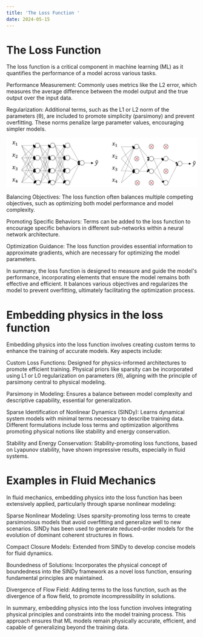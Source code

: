 ```yaml
---
title: 'The Loss Function '
date: 2024-05-15
---
```

The Loss Function 
======
The loss function is a critical component in machine learning (ML) as it quantifies the performance of a model across various tasks.

Performance Measurement:
Commonly uses metrics like the L2 error, which measures the average difference between the model output and the true output over the input data.

Regularization:
Additional terms, such as the L1 or L2 norm of the parameters (θ), are included to promote simplicity (parsimony) and prevent overfitting. These norms penalize large parameter values, encouraging simpler models.

![Machine Learning Data](../assets/images/Untitled12.png)

Balancing Objectives:
The loss function often balances multiple competing objectives, such as optimizing both model performance and model complexity.

Promoting Specific Behaviors:
Terms can be added to the loss function to encourage specific behaviors in different sub-networks within a neural network architecture.

Optimization Guidance:
The loss function provides essential information to approximate gradients, which are necessary for optimizing the model parameters.

In summary, the loss function is designed to measure and guide the model's performance, incorporating elements that ensure the model remains both effective and efficient. It balances various objectives and regularizes the model to prevent overfitting, ultimately facilitating the optimization process.

Embedding physics in the loss function
======
Embedding physics into the loss function involves creating custom terms to enhance the training of accurate models. 
Key aspects include:

Custom Loss Functions:
Designed for physics-informed architectures to promote efficient training.
Physical priors like sparsity can be incorporated using L1 or L0 regularization on parameters (θ), aligning with the principle of parsimony central to physical modeling.

Parsimony in Modeling:
Ensures a balance between model complexity and descriptive capability, essential for generalization.

Sparse Identification of Nonlinear Dynamics (SINDy):
Learns dynamical system models with minimal terms necessary to describe training data.
Different formulations include loss terms and optimization algorithms promoting physical notions like stability and energy conservation.

Stability and Energy Conservation:
Stability-promoting loss functions, based on Lyapunov stability, have shown impressive results, especially in fluid systems.

Examples in Fluid Mechanics
======

In fluid mechanics, embedding physics into the loss function has been extensively applied, particularly through sparse nonlinear modeling:

Sparse Nonlinear Modeling:
Uses sparsity-promoting loss terms to create parsimonious models that avoid overfitting and generalize well to new scenarios.
SINDy has been used to generate reduced-order models for the evolution of dominant coherent structures in flows.

Compact Closure Models:
Extended from SINDy to develop concise models for fluid dynamics.

Boundedness of Solutions:
Incorporates the physical concept of boundedness into the SINDy framework as a novel loss function, ensuring fundamental principles are maintained.

Divergence of Flow Field:
Adding terms to the loss function, such as the divergence of a flow field, to promote incompressibility in solutions.

In summary, embedding physics into the loss function involves integrating physical principles and constraints into the model training process. This approach ensures that ML models remain physically accurate, efficient, and capable of generalizing beyond the training data.


